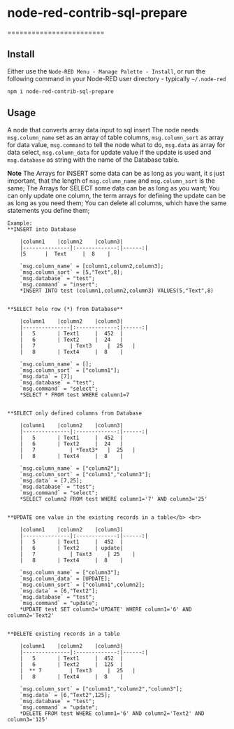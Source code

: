 # node-red-contrib-sql-prepare
========================

Install
-------

Either use the `Node-RED Menu - Manage Palette - Install`, or run the following command in your Node-RED user directory - typically `~/.node-red`

    npm i node-red-contrib-sql-prepare


Usage
-----

A node that converts array data input to sql insert
	The node needs 
	`msg.column_name` set as an array of table columns, 
	`msg.column_sort` as array for data value,
	`msg.command` to tell the node what to do, 
	`msg.data` as array for data select,
	`msg.column_data` for update value if the update is used and 
	`msg.database` as string with the name of the Database table.
	
**Note**
The Arrays for INSERT some data can be as long as you want, it s just important, that the length of `msg.column_name` and `msg.column_sort` is the same;
The Arrays for SELECT some data can be as long as you want;
You can only update one column, the term arrays for defining the update can be as long as you need them;
You can delete all columns, which have the same statements you define them;
	
	
	Example:
	**INSERT into Database
		
		|column1	|column2	|column3|
		|---------------|:-------------:|------:|
		|5		|  Text   	|  8	|
		
		`msg.column_name` = [column1,column2,column3];
		`msg.column_sort` = [5,"Text",8];
		`msg.database` = "test";
		`msg.command` = "insert";
		*INSERT INTO test (column1,column2,column3) VALUES(5,"Text",8)
		
		
	**SELECT hole row (*) from Database**
		
		|column1	|column2	|column3|
		|---------------|:-------------:|------:|
		|   5		| Text1    	|  452	|
		|   6		| Text2		|  24	|
		|   7	    	| Text3		|  25	|	
		|   8	 	| Text4		|  8	|
		
		`msg.column_name` = [];
		`msg.column_sort` = ["column1"];
		`msg.data` = [7];
		`msg.database` = "test";
		`msg.command` = "select";
		*SELECT * FROM test WHERE column1=7
		
		
	**SELECT only defined columns from Database
		
		|column1	|column2	|column3|
		|---------------|:-------------:|------:|
		|   5		| Text1    	|  452	|
		|   6		| Text2		|  24	|
		|   7	    	| *Text3*	|  25	|	
		|   8	 	| Text4		|  8	|
		
		`msg.column_name` = ["column2"];
		`msg.column_sort` = ["column1","column3"];
		`msg.data` = [7,25];
		`msg.database` = "test";
		`msg.command` = "select";
		*SELECT column2 FROM test WHERE column1='7' AND column3='25'


	**UPDATE one value in the existing records in a table</b> <br>
		
		|column1	|column2	|column3|
		|---------------|:-------------:|------:|
		|   5		| Text1    	|  452	|
		|   6		| Text2		| update|
		|   7	    	| Text3		| 25	|	
		|   8	 	| Text4		|  8	|
		
		`msg.column_name` = ["column3"];
		`msg.column_data` = [UPDATE];
		`msg.column_sort` = ["column1",column2];
		`msg.data` = [6,"Text2"];
		`msg.database` = "test";
		`msg.command` = "update";
		*UPDATE test SET column3='UPDATE' WHERE column1='6' AND column2='Text2'


	**DELETE existing records in a table
		
		|column1	|column2	|column3|
		|---------------|:-------------:|------:|
		|   5		| Text1    	|  452	|
		|   6		| Text2		|  125	|
		|  ** 7	    	| Text3		|  25	|	
		|   8	 	| Text4		|  8	|
		
		`msg.column_sort` = ["column1","column2","column3"];
		`msg.data` = [6,"Text2",125];
		`msg.database` = "test";
		`msg.command` = "update";
		*DELETE FROM test WHERE column1='6' AND column2='Text2' AND column3='125'
